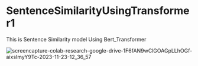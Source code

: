 # SentenceSimilarityUsingTransformer1
This is Sentence Similarity model Using Bert_Transformer

![screencapture-colab-research-google-drive-1F6fAN9wClGOAGpLLhOGf-aixsImyY9Tc-2023-11-23-12_36_57](https://github.com/KamranUmer/SentenceSimilarityUsingTransformer1/assets/86089489/bcccc6fc-c7e1-4f63-93f6-71c69042add1)

